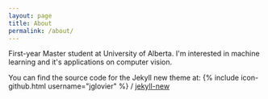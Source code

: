 ```yaml
---
layout: page
title: About
permalink: /about/
---
```


First-year Master student at University of Alberta.
I'm interested in machine learning and it's applications on computer vision.


You can find the source code for the Jekyll new theme at:
{% include icon-github.html username="jglovier" %} /
[jekyll-new](https://github.com/jglovier/jekyll-new)

